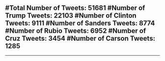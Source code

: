 #Total Number of Tweets: 51681 
#Number of Trump Tweets: 22103
#Number of Clinton Tweets: 9111
#Number of Sanders Tweets: 8774
#Number of Rubio Tweets: 6952
#Number of Cruz Tweets: 3454
#Number of Carson Tweets: 1285
---
---

